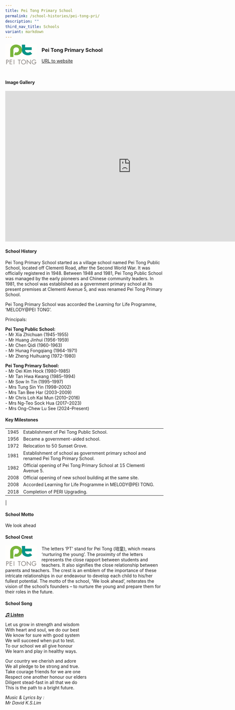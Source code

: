 ```yaml
---
title: Pei Tong Primary School
permalink: /school-histories/pei-tong-pri/
description: ""
third_nav_title: Schools
variant: markdown
---
```

<img src="/images/peitongpri1.png" style="width:20%;margin-right:15px;" align="left">

### **Pei Tong Primary School**
[URL to website](https://peitongpri.moe.edu.sg/)

<br clear="left">

#### **Image Gallery**
<iframe src="https://docs.google.com/presentation/d/e/2PACX-1vSCuLEhw1f5qLS4dOAb5OR_NcaWcAHkU9ZcNyzROfbQfydKADhquD2JfElDnAlhOQiYk3kZGHOp90IM/embed?start=false&amp;loop=true&amp;delayms=5000" frameborder="0" width="800" height="479" allowfullscreen="true"></iframe>


#### **School History**
Pei Tong Primary School started as a village school named Pei Tong Public School, located off Clementi Road, after the Second World War. It was officially registered in 1948. Between 1948 and 1981, Pei Tong Public School was managed by the early pioneers and Chinese community leaders. In 1981, the school was established as a government primary school at its present premises at Clementi Avenue 5, and was renamed Pei Tong Primary School.

Pei Tong Primary School was accorded the Learning for Life Programme, ‘MELODY@PEI TONG’.

Principals:

**Pei Tong Public School:**<br>
\- Mr Xia Zhichuan (1945-1955)<br>
\- Mr Huang Jinhui (1956-1959)<br>
\- Mr Chen Qidi (1960-1963)<br>
\- Mr Hunag Fongqiang (1964-1971)<br>
\- Mr Zheng Huihuang (1972-1980)

**Pei Tong Primary School:**<br>
\- Mr Oei Kim Hock (1980–1985)<br>
\- Mr Tan Hwa Kwang (1985–1994)<br>
\- Mr Sow In Tin (1995–1997)<br>
\- Mrs Tung Sin Yin (1998–2002)<br>
\- Mrs Tan Bee Har (2003–2009)<br>
\- Mr Chris Loh Kai Mun (2010–2016)<br>
\- Mrs Ng-Teo Sock Hua (2017–2023)<br>
\- Mrs Ong-Chew Lu See (2024–Present)

#### **Key Milestones**

|  |  |
|:---:|---|
| 1945 | Establishment of Pei Tong Public School. |
| 1956 | Became a government-aided school. |
| 1972 | Relocation to 50 Sunset Grove. |
| 1981 | Establishment of school as government primary school and renamed Pei Tong Primary School. |
| 1982 | Official opening of Pei Tong Primary School at 15 Clementi Avenue 5. |
| 2008 | Official opening of new school building at the same site. |
| 2008 | Accorded Learning for Life Programme in MELODY@PEI TONG. |
| 2018 | Completion of PERI Upgrading. |
|

#### **School Motto**
We look ahead

#### **School Crest**
<img src="/images/peitongpri1.png" style="width:20%;margin-right:15px;" align="left">

The letters ‘PT’ stand for Pei Tong (培童), which means ‘nurturing the young’. The proximity of the letters represents the close rapport between students and teachers. It also signifies the close relationship between parents and teachers. The crest is an emblem of the importance of these intricate relationships in our endeavour to develop each child to his/her fullest potential. The motto of the school, ‘We look ahead’, reiterates the vision of the school’s founders – to nurture the young and prepare them for their roles in the future.

#### **School Song**
<a target="\_blank" href="https://drive.google.com/file/d/1RDCK90L9Bev-yc_vu1oQqRDnoWDNVKRE/view?usp=share_link">**♫ Listen**</a>

Let us grow in strength and wisdom<br>
With heart and soul, we do our best<br>
We know for sure with good system<br>
We will succeed when put to test.<br>
To our school we all give honour<br>
We learn and play in healthy ways.
  
Our country we cherish and adore<br>
We all pledge to be strong and true.<br>
Take courage friends for we are one<br>
Respect one another honour our elders<br>
Diligent stead-fast in all that we do<br>
This is the path to a bright future.

_Music &amp; Lyrics by :_<br>
_Mr David K.S.Lim_